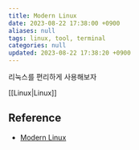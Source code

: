 ```yaml
---
title: Modern Linux
date: 2023-08-22 17:38:00 +0900
aliases: null
tags: linux, tool, terminal
categories: null
updated: 2023-08-22 17:38:20 +0900
---
```


리눅스를 편리하게 사용해보자

[[Linux|Linux]]

## Reference

- [Modern Linux](https://inpa.tistory.com/entry/LINUX-%F0%9F%93%9A-%EB%AA%A8%EB%8D%98-%EB%A6%AC%EB%88%85%EC%8A%A4-%ED%84%B0%EB%AF%B8%EB%84%90%EC%9D%84-%ED%99%94%EB%A0%A4%ED%95%98%EA%B2%8C-%F0%9F%90%A7-%EC%B5%9C%EC%8B%A0%EC%8B%9D-CLI-%EB%AA%A8%EC%9D%8C#delta_%EC%82%AC%EC%9A%A9%EB%B2%95)